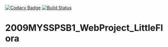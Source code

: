[![Codacy Badge](https://app.codacy.com/project/badge/Grade/a2ce293b3c50472ea458a60970b90cd8)](https://www.codacy.com/gh/99002533/2009MYSSPSB1_WebProject_LittleFlora/dashboard?utm_source=github.com&amp;utm_medium=referral&amp;utm_content=99002533/2009MYSSPSB1_WebProject_LittleFlora&amp;utm_campaign=Badge_Grade)
[![Build Status](https://dev.azure.com/pratheeksha2409/2009MYSSPSB1_WebProject_LittleFlora/_apis/build/status/99002533.2009MYSSPSB1_WebProject_LittleFlora?branchName=main)](https://dev.azure.com/pratheeksha2409/2009MYSSPSB1_WebProject_LittleFlora/_build/latest?definitionId=2&branchName=main)
# 2009MYSSPSB1_WebProject_LittleFlora
